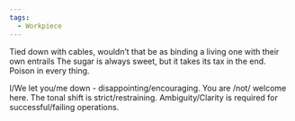 ```yaml
---
tags:
  - Workpiece
---
```


Tied down with cables, wouldn’t that be as binding a living one with their own entrails
The sugar is always sweet, but it takes its tax in the end.
Poison in every thing.

I/We let you/me down - disappointing/encouraging.
You are /not/ welcome here.
The tonal shift is strict/restraining.
Ambiguity/Clarity is required for successful/failing operations.